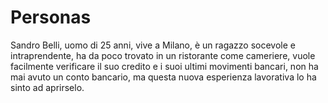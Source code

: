 # Personas

Sandro Belli, uomo di 25 anni, vive a Milano, è un ragazzo socevole e intraprendente, ha da poco trovato in un ristorante come cameriere, vuole facilmente verificare il suo credito e i suoi ultimi movimenti bancari, non ha mai avuto un conto bancario, ma  questa nuova esperienza lavorativa lo ha sinto ad aprirselo.
